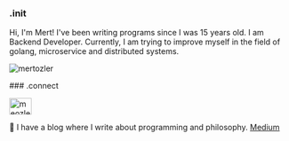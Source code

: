 ### .init
Hi, I'm Mert! I've been writing programs since I was 15 years old. I am Backend Developer. Currently, I am trying to improve myself in the field of golang, microservice and distributed systems. 

<p align="left"> <img src="https://komarev.com/ghpvc/?username=mertozler&label=Profile%20views&color=0e75b6&style=flat" alt="mertozler" /> </p>
### .connect
<p align="left">
<a href="https://linkedin.com/in/meozler" target="blank"><img align="center" src="https://raw.githubusercontent.com/rahuldkjain/github-profile-readme-generator/master/src/images/icons/Social/linked-in-alt.svg" alt="meozler" height="30" width="40" /></a>
</p>

📙 I have a blog where I write about programming and philosophy. [Medium](https://meozler.medium.com/)

